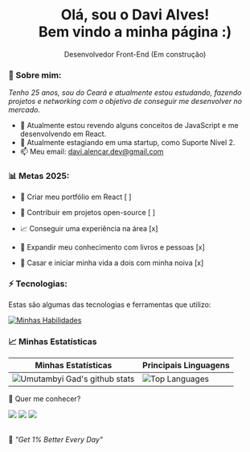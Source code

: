 <h1 align='center'>
  Olá, sou o Davi Alves!
  <br/>
  Bem vindo a minha página :)
</h1>

<p align='center'>
  Desenvolvedor Front-End (Em construção)
</p>

### 🌻 Sobre mim:

<p>
  <em>
    Tenho 25 anos, sou do Ceará e atualmente estou estudando, fazendo projetos e networking com o objetivo de conseguir me desenvolver no mercado.
  </em>
</p>

- 🌱 Atualmente estou revendo alguns conceitos de JavaScript e me desenvolvendo em React.
- 🚀 Atualmente estagiando em uma startup, como Suporte Nível 2.
- 📫 Meu email: davi.alencar.dev@gmail.com

### 📊 Metas 2025:

- 📂 Criar meu portfólio em React [ ]

- 🤝 Contribuir em projetos open-source [ ]

- 📈 Conseguir uma experiência na área [x]

- 📖 Expandir meu conhecimento com livros e pessoas [x]

- 💍 Casar e iniciar minha vida a dois com minha noiva [x]

### ⚡ Tecnologias:

Estas são algumas das tecnologias e ferramentas que utilizo:

[![Minhas Habilidades](https://skillicons.dev/icons?i=html,css,js,react,nodejs,typescript,nextjs)](https://skillicons.dev)

### 📈 Minhas Estatísticas

| Minhas Estatísticas                                                                                                                                                            | Principais Linguagens                                                                                                                                                                     |
| ------------------------------------------------------------------------------------------------------------------------------------------------------------------------ | ---------------------------------------------------------------------------------------------------------------------------------------------------------------------------------- |
| ![Umutambyi Gad's github stats](https://github-readme-stats.vercel.app/api?username=davi-aalves&show_icons=true&hide_border=true&count_private=true&theme=jolly) | ![Top Languages](https://github-readme-stats.vercel.app/api/top-langs/?username=davi-aalves&langs_count=10&count_private=true&hide_border=true&theme=jolly&layout=compact) |

💬 Quer me conhecer?

<div>
  <a href="https://www.linkedin.com/in/daviaalencar/" target="_blank"><img src="https://img.shields.io/badge/-LinkedIn-%230077B5?style=for-the-badge&logo=linkedin&logoColor=white" target="_blank"></a>
  <a href="https://api.whatsapp.com/send/?phone=%2B5585998710765&text&app_absent=0" target="_blank"><img src="https://img.shields.io/badge/WhatsApp-25D366?style=for-the-badge&logo=whatsapp&logoColor=white" target="_blank"></a>
  <a href = "mailto:davi.alencar.dev@gmail.com"><img src="https://img.shields.io/badge/-Gmail-%23333?style=for-the-badge&logo=gmail&logoColor=white" target="_blank"></a>
</div>
<br>
<p>🧠 <span style="font-style:italic">"Get 1% Better Every Day"</span></p>
